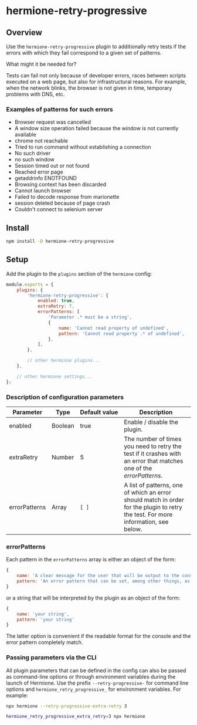 # hermione-retry-progressive

## Overview

Use the `hermione-retry-progressive` plugin to additionally retry tests if the errors with which they fail correspond to a given set of patterns.

What might it be needed for?

Tests can fail not only because of developer errors, races between scripts executed on a web page, but also for infrastructural reasons. For example, when the network blinks, the browser is not given in time, temporary problems with DNS, etc.

### Examples of patterns for such errors

* Browser request was cancelled
* A window size operation failed because the window is not currently available
* chrome not reachable
* Tried to run command without establishing a connection
* No such driver
* no such window
* Session timed out or not found
* Reached error page
* getaddrinfo ENOTFOUND
* Browsing context has been discarded
* Cannot launch browser
* Failed to decode response from marionette
* session deleted because of page crash
* Couldn't connect to selenium server

## Install

```bash
npm install -D hermione-retry-progressive
```

## Setup

Add the plugin to the `plugins` section of the `hermione` config:

```javascript
module.exports = {
    plugins: {
        'hermione-retry-progressive': {
            enabled: true,
            extraRetry: 7,
            errorPatterns: [
                'Parameter .* must be a string',
                {
                    name: 'Cannot read property of undefined',
                    pattern: 'Cannot read property .* of undefined',
                },
            ],
        },

        // other hermione plugins...
    },

    // other hermione settings...
};
```

### Description of configuration parameters

| **Parameter** | **Type** | **Default&nbsp;value** | **Description** |
| ------------- | -------- | ---------------------- | --------------- |
| enabled | Boolean | true | Enable / disable the plugin. |
| extraRetry | Number | 5 | The number of times you need to retry the test if it crashes with an error that matches one of the _errorPatterns_. |
| errorPatterns | Array | `[ ]` | A list of patterns, one of which an error should match in order for the plugin to retry the test. For more information, see below. |

### errorPatterns

Each pattern in the `errorPatterns` array is either an object of the form:

```javascript
{
    name: 'A clear message for the user that will be output to the console',
    pattern: 'An error pattern that can be set, among other things, as a string for a regular expression'
}
```

or a string that will be interpreted by the plugin as an object of the form:

```javascript
{
    name: 'your string',
    pattern: 'your string'
}
```

The latter option is convenient if the readable format for the console and the error pattern completely match.

### Passing parameters via the CLI

All plugin parameters that can be defined in the config can also be passed as command-line options or through environment variables during the launch of Hermione. Use the prefix `--retry-progressive-` for command line options and `hermione_retry_progressive_` for environment variables. For example:

```bash
npx hermione --retry-progressive-extra-retry 3
```

```bash
hermione_retry_progressive_extra_retry=3 npx hermione
```
